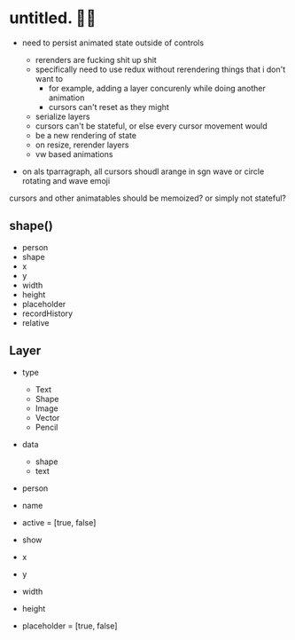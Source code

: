 # untitled. 🧢👋

- need to persist animated state outside of controls

  - rerenders are fucking shit up shit
  - specifically need to use redux without rerendering things that i don't want to
    - for example, adding a layer concurenly while doing another animation
    - cursors can't reset as they might
  - serialize layers
  - cursors can't be stateful, or else every cursor movement would
  - be a new rendering of state
  - on resize, rerender layers
  - vw based animations

- on als tparragraph, all cursors shoudl arange in sgn wave or circle rotating and wave emoji

cursors and other animatables should be memoized?
or simply not stateful?

## shape()

- person
- shape
- x
- y
- width
- height
- placeholder
- recordHistory
- relative

## Layer

- type
  - Text
  - Shape
  - Image
  - Vector
  - Pencil
- data
  - shape
  - text
- person
- name
- active = [true, false]
- show

- x
- y
- width
- height
- placeholder = [true, false]
